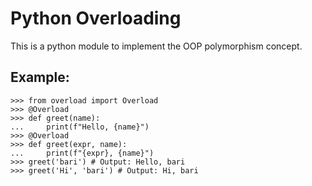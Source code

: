 # Python Overloading
This is a python module to implement the OOP polymorphism concept.

## Example:

    >>> from overload import Overload
    >>> @Overload
    >>> def greet(name):
    ...     print(f"Hello, {name}")
    >>> @Overload
    >>> def greet(expr, name):
    ...     print(f"{expr}, {name}")
    >>> greet('bari') # Output: Hello, bari
    >>> greet('Hi', 'bari') # Output: Hi, bari
